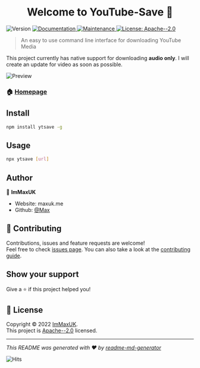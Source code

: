 <h1 align="center">Welcome to YouTube-Save 👋</h1>
<p>
  <img alt="Version" src="https://img.shields.io/badge/version-1.0.0-blue.svg?cacheSeconds=2592000" />
  <a href="https://github.com/ImMaxUK/youtube-save#readme" target="_blank">
    <img alt="Documentation" src="https://img.shields.io/badge/documentation-yes-brightgreen.svg" />
  </a>
  <a href="https://github.com/ImMaxUK/youtube-save/graphs/commit-activity" target="_blank">
    <img alt="Maintenance" src="https://img.shields.io/badge/Maintained%3F-yes-green.svg" />
  </a>
  <a href="https://github.com/ImMaxUK/youtube-save/blob/master/LICENSE" target="_blank">
    <img alt="License: Apache--2.0" src="https://img.shields.io/github/license/ImMaxUK/youtube-save" />
  </a>
</p>

> An easy to use command line interface for downloading YouTube Media

This project currently has native support for downloading **audio only**. I will create an update for video as soon as possible.

![Preview](https://i.maxuk.me/ZoSA7/jaVipeKe29/raw.gif)

### 🏠 [Homepage](https://github.com/ImMaxUK/youtube-save#readme)

## Install

```sh
npm install ytsave -g
```

## Usage

```sh
npx ytsave [url]
```

## Author

👤 **ImMaxUK**

* Website: maxuk.me
* Github: [@Max](https://github.com/ImMaxUK)

## 🤝 Contributing

Contributions, issues and feature requests are welcome!<br />Feel free to check [issues page](https://github.com/ImMaxUK/youtube-save/issues). You can also take a look at the [contributing guide](https://github.com/ImMaxUK/youtube-save/blob/master/CONTRIBUTING.md).

## Show your support

Give a ⭐️ if this project helped you!

## 📝 License

Copyright © 2022 [ImMaxUK](https://github.com/ImMaxUK).<br />
This project is [Apache--2.0](https://github.com/ImMaxUK/youtube-save/blob/master/LICENSE) licensed.

***
_This README was generated with ❤️ by [readme-md-generator](https://github.com/kefranabg/readme-md-generator)_

![Hits](https://hits.link/hits?url=https%3A%2F%2Fgithub.com%2FImMaxUK%2Fyoutube-save)
